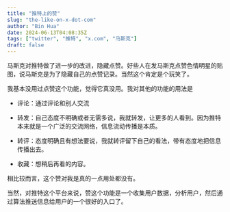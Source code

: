 ```yaml
---
title: "推特上的赞"
slug: "the-like-on-x-dot-com"
author: "Bin Hua"
date: 2024-06-13T04:08:35Z
tags: ["twitter", "推特", "x.com", "马斯克"]
draft: false
---
```


马斯克对推特做了进一步的改进，隐藏点赞。好些人在发马斯克点赞色情明星的贴图，说马斯克是为了隐藏自己的点赞记录。当然这个肯定是个玩笑了。

我基本没用过点赞这个功能，觉得它真没用。我对其他的功能的用法是

- 评论：通过评论和别人交流

- 转发：自己态度不明确或者无需多说，我就转发，让更多的人看到。因为推特本来就是一个广泛的交流网络，信息流动传播是本质。

- 转评：态度明确且有想法要说，我就转评留下自己的看法，带有态度地把信息传播出去。

- 收藏：想稍后再看的内容。

相比较而言，这个赞对我是真的一点用处都没有。

当然，对推特这个平台来说，赞这个功能是一个收集用户数据，分析用户，然后通过算法推送信息给用户的一个很好的入口了。
